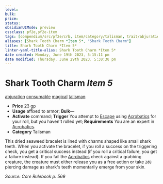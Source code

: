 ```yaml
---
level:
bulk:
price:
status:
obsidianUIMode: preview
cssclass: pf2e,pf2e-item
tags: [compendium/src/pf2e/crb, item/category/talisman, trait/abjuration, trait/consumable, trait/magical, trait/talisman]
aliases: [Shark Tooth Charm *Item 5*, "Shark Tooth Charm"]
title: Shark Tooth Charm *Item 5*
linter-yaml-title-alias: Shark Tooth Charm *Item 5*
date created: Monday, June 19th 2023, 5:15:11 pm
date modified: Thursday, June 29th 2023, 5:30:30 pm
---
```


# Shark Tooth Charm *Item 5*

[abjuration](rules/traits/abjuration.md) [consumable](rules/traits/consumable.md) [magical](rules/traits/magical.md) [talisman](rules/traits/talisman.md)  

- **Price** 23 gp
- **Usage** affixed to armor; **Bulk**—
- **Activate** command; **Trigger** You attempt to [Escape](rules/actions/escape.md) using [Acrobatics](compendium/skills.md#Acrobatics) for your roll, but you haven't rolled yet; **Requirements** You are an expert in [Acrobatics](compendium/skills.md#Acrobatics).
- **Category** Talisman

This dried seaweed bracelet is lined with charms shaped like small shark teeth. When you activate the bracelet, if you roll a success on the triggering check, you get a critical success instead (if you roll a critical failure, you get a failure instead). If you fail the [Acrobatics](compendium/skills.md#Acrobatics) check against a grabbing creature, the creature must either release you as a free action or take `2d8` piercing damage as shark's teeth momentarily emerge from your skin.

*Source: Core Rulebook p. 569*
